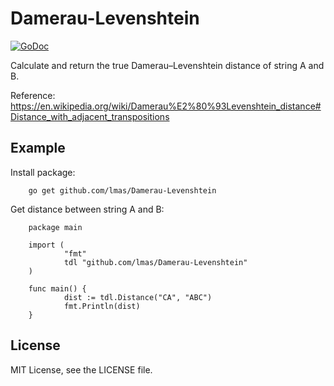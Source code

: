 
Damerau-Levenshtein
================================================================================

[![GoDoc](https://godoc.org/github.com/lmas/Damerau-Levenshtein?status.svg)](https://godoc.org/github.com/lmas/Damerau-Levenshtein)

Calculate and return the true Damerau–Levenshtein distance of string A and B.

Reference:
https://en.wikipedia.org/wiki/Damerau%E2%80%93Levenshtein_distance#Distance_with_adjacent_transpositions

Example
--------------------------------------------------------------------------------

Install package:

        go get github.com/lmas/Damerau-Levenshtein

Get distance between string A and B:

        package main

        import (
                "fmt"
                tdl "github.com/lmas/Damerau-Levenshtein"
        )

        func main() {
                dist := tdl.Distance("CA", "ABC")
                fmt.Println(dist)
        }

License
--------------------------------------------------------------------------------

MIT License, see the LICENSE file.


